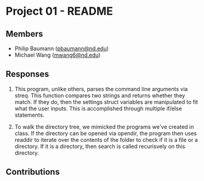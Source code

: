 Project 01 - README
===================

Members
-------

- Philip Baumann (pbaumann@nd.edu)
- Michael Wang (mwang6@nd.edu)

Responses
---------
1. This program, unlike others, parses the command line arguments via 
streq. This function compares two strings and returns whether they match. 
If they do, then the settings struct variables are manipulated to fit what 
the user inputs. This is accomplished through multiple if/else statements. 

2. To walk the directory tree, we mimicked the programs we've created in 
class. If the directory can be opened via opendir, the program then uses 
readdir to iterate over the contents of the folder to check if it is a file or a directory. If it is a directory, then search is called recurisvely on this directory. 

Contributions
-------------
